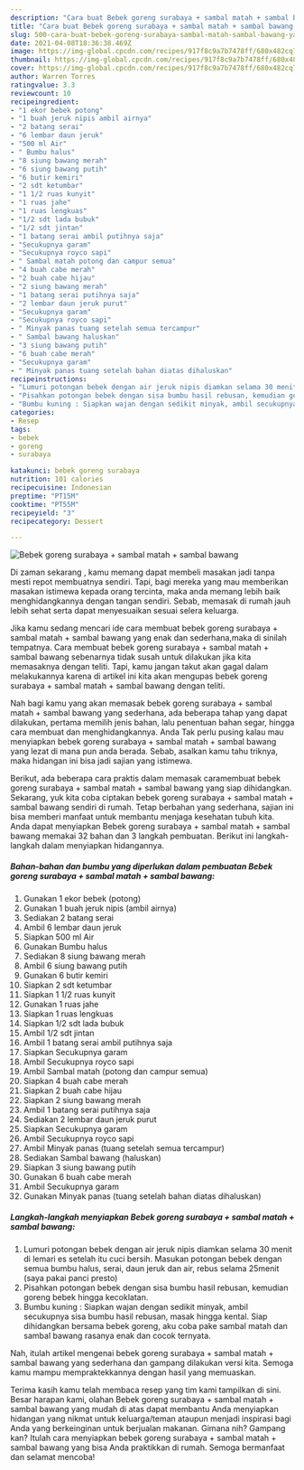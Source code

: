 ```yaml
---
description: "Cara buat Bebek goreng surabaya + sambal matah + sambal bawang yang lezat dan Mudah Dibuat"
title: "Cara buat Bebek goreng surabaya + sambal matah + sambal bawang yang lezat dan Mudah Dibuat"
slug: 500-cara-buat-bebek-goreng-surabaya-sambal-matah-sambal-bawang-yang-lezat-dan-mudah-dibuat
date: 2021-04-08T18:36:38.469Z
image: https://img-global.cpcdn.com/recipes/917f8c9a7b7478ff/680x482cq70/bebek-goreng-surabaya-sambal-matah-sambal-bawang-foto-resep-utama.jpg
thumbnail: https://img-global.cpcdn.com/recipes/917f8c9a7b7478ff/680x482cq70/bebek-goreng-surabaya-sambal-matah-sambal-bawang-foto-resep-utama.jpg
cover: https://img-global.cpcdn.com/recipes/917f8c9a7b7478ff/680x482cq70/bebek-goreng-surabaya-sambal-matah-sambal-bawang-foto-resep-utama.jpg
author: Warren Torres
ratingvalue: 3.3
reviewcount: 10
recipeingredient:
- "1 ekor bebek potong"
- "1 buah jeruk nipis ambil airnya"
- "2 batang serai"
- "6 lembar daun jeruk"
- "500 ml Air"
- " Bumbu halus"
- "8 siung bawang merah"
- "6 siung bawang putih"
- "6 butir kemiri"
- "2 sdt ketumbar"
- "1 1/2 ruas kunyit"
- "1 ruas jahe"
- "1 ruas lengkuas"
- "1/2 sdt lada bubuk"
- "1/2 sdt jintan"
- "1 batang serai ambil putihnya saja"
- "Secukupnya garam"
- "Secukupnya royco sapi"
- " Sambal matah potong dan campur semua"
- "4 buah cabe merah"
- "2 buah cabe hijau"
- "2 siung bawang merah"
- "1 batang serai putihnya saja"
- "2 lembar daun jeruk purut"
- "Secukupnya garam"
- "Secukupnya royco sapi"
- " Minyak panas tuang setelah semua tercampur"
- " Sambal bawang haluskan"
- "3 siung bawang putih"
- "6 buah cabe merah"
- "Secukupnya garam"
- " Minyak panas tuang setelah bahan diatas dihaluskan"
recipeinstructions:
- "Lumuri potongan bebek dengan air jeruk nipis diamkan selama 30 menit di lemari es setelah itu cuci bersih. Masukan potongan bebek dengan semua bumbu halus, serai, daun jeruk dan air, rebus selama 25menit (saya pakai panci presto)"
- "Pisahkan potongan bebek dengan sisa bumbu hasil rebusan, kemudian goreng bebek hingga kecoklatan."
- "Bumbu kuning : Siapkan wajan dengan sedikit minyak, ambil secukupnya sisa bumbu hasil rebusan, masak hingga kental. Siap dihidangkan bersama bebek goreng, aku coba pake sambal matah dan sambal bawang rasanya enak dan cocok ternyata."
categories:
- Resep
tags:
- bebek
- goreng
- surabaya

katakunci: bebek goreng surabaya 
nutrition: 101 calories
recipecuisine: Indonesian
preptime: "PT15M"
cooktime: "PT55M"
recipeyield: "3"
recipecategory: Dessert

---
```



![Bebek goreng surabaya + sambal matah + sambal bawang](https://img-global.cpcdn.com/recipes/917f8c9a7b7478ff/680x482cq70/bebek-goreng-surabaya-sambal-matah-sambal-bawang-foto-resep-utama.jpg)

Di zaman  sekarang , kamu memang dapat membeli masakan jadi tanpa mesti repot membuatnya sendiri. Tapi, bagi mereka yang mau memberikan masakan istimewa kepada orang tercinta, maka anda memang lebih baik menghidangkannya dengan tangan sendiri. Sebab, memasak di rumah jauh lebih sehat serta dapat menyesuaikan sesuai selera keluarga.

Jika kamu sedang mencari ide cara membuat bebek goreng surabaya + sambal matah + sambal bawang yang enak dan sederhana,maka di sinilah tempatnya. Cara membuat bebek goreng surabaya + sambal matah + sambal bawang  sebenarnya tidak susah untuk dilakukan jika kita memasaknya dengan teliti. Tapi, kamu jangan takut akan gagal dalam melakukannya 
karena di artikel ini kita akan mengupas bebek goreng surabaya + sambal matah + sambal bawang dengan teliti.  



Nah bagi kamu yang akan memasak bebek goreng surabaya + sambal matah + sambal bawang yang sederhana, ada beberapa tahap yang dapat dilakukan, pertama memilih jenis bahan, lalu penentuan bahan segar, hingga cara membuat dan menghidangkannya. Anda Tak perlu pusing kalau mau menyiapkan bebek goreng surabaya + sambal matah + sambal bawang yang lezat di mana pun anda berada. Sebab, asalkan kamu  tahu triknya, maka hidangan ini bisa jadi sajian yang istimewa.

Berikut, ada beberapa cara praktis  dalam memasak caramembuat bebek goreng surabaya + sambal matah + sambal bawang yang siap dihidangkan. Sekarang, yuk kita coba ciptakan bebek goreng surabaya + sambal matah + sambal bawang sendiri di rumah. Tetap berbahan yang sederhana, sajian ini bisa memberi manfaat untuk membantu menjaga kesehatan tubuh kita. Anda dapat menyiapkan Bebek goreng surabaya + sambal matah + sambal bawang memakai 32 bahan dan 3 langkah pembuatan. Berikut ini langkah-langkah dalam menyiapkan hidangannya.

<!--inarticleads1-->

##### Bahan-bahan dan bumbu yang diperlukan dalam pembuatan Bebek goreng surabaya + sambal matah + sambal bawang:

1. Gunakan 1 ekor bebek (potong)
1. Gunakan 1 buah jeruk nipis (ambil airnya)
1. Sediakan 2 batang serai
1. Ambil 6 lembar daun jeruk
1. Siapkan 500 ml Air
1. Gunakan  Bumbu halus
1. Sediakan 8 siung bawang merah
1. Ambil 6 siung bawang putih
1. Gunakan 6 butir kemiri
1. Siapkan 2 sdt ketumbar
1. Siapkan 1 1/2 ruas kunyit
1. Gunakan 1 ruas jahe
1. Siapkan 1 ruas lengkuas
1. Siapkan 1/2 sdt lada bubuk
1. Ambil 1/2 sdt jintan
1. Ambil 1 batang serai ambil putihnya saja
1. Siapkan Secukupnya garam
1. Ambil Secukupnya royco sapi
1. Ambil  Sambal matah (potong dan campur semua)
1. Siapkan 4 buah cabe merah
1. Siapkan 2 buah cabe hijau
1. Siapkan 2 siung bawang merah
1. Ambil 1 batang serai putihnya saja
1. Sediakan 2 lembar daun jeruk purut
1. Siapkan Secukupnya garam
1. Ambil Secukupnya royco sapi
1. Ambil  Minyak panas (tuang setelah semua tercampur)
1. Sediakan  Sambal bawang (haluskan)
1. Siapkan 3 siung bawang putih
1. Gunakan 6 buah cabe merah
1. Ambil Secukupnya garam
1. Gunakan  Minyak panas (tuang setelah bahan diatas dihaluskan)




<!--inarticleads2-->

##### Langkah-langkah menyiapkan Bebek goreng surabaya + sambal matah + sambal bawang:

1. Lumuri potongan bebek dengan air jeruk nipis diamkan selama 30 menit di lemari es setelah itu cuci bersih. Masukan potongan bebek dengan semua bumbu halus, serai, daun jeruk dan air, rebus selama 25menit (saya pakai panci presto)
1. Pisahkan potongan bebek dengan sisa bumbu hasil rebusan, kemudian goreng bebek hingga kecoklatan.
1. Bumbu kuning : Siapkan wajan dengan sedikit minyak, ambil secukupnya sisa bumbu hasil rebusan, masak hingga kental. Siap dihidangkan bersama bebek goreng, aku coba pake sambal matah dan sambal bawang rasanya enak dan cocok ternyata.




Nah, itulah artikel mengenai  bebek goreng surabaya + sambal matah + sambal bawang  yang sederhana dan gampang dilakukan versi kita. Semoga kamu mampu mempraktekkannya dengan hasil yang memuaskan. 

Terima kasih kamu telah membaca resep yang tim kami tampilkan di sini. Besar harapan kami, olahan  Bebek goreng surabaya + sambal matah + sambal bawang yang mudah di atas dapat membantu Anda menyiapkan hidangan yang nikmat untuk keluarga/teman ataupun menjadi inspirasi bagi Anda yang berkeinginan untuk berjualan makanan. Gimana nih? Gampang kan? Itulah cara menyiapkan bebek goreng surabaya + sambal matah + sambal bawang yang bisa Anda praktikkan di rumah. Semoga bermanfaat dan selamat mencoba!

